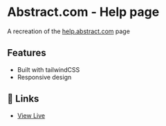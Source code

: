 
# Abstract.com - Help page

A recreation of the [help.abstract.com](https://help.abstract.com/hc/en-us) page


## Features

- Built with tailwindCSS
- Responsive design


## 🔗 Links
- [View Live](https://abstract-help-page-bay.vercel.app/)